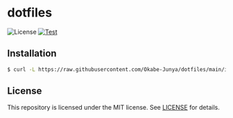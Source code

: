 # dotfiles

![License](https://img.shields.io/github/license/Okabe-Junya/dotfiles) [![Test](https://github.com/Okabe-Junya/dotfiles/actions/workflows/test.yml/badge.svg)](https://github.com/Okabe-Junya/dotfiles/actions/workflows/test.yml)

## Installation

```sh
$ curl -L https://raw.githubusercontent.com/Okabe-Junya/dotfiles/main/install.zsh | zsh -s -- --non-interactive
```

## License

This repository is licensed under the MIT license. See [LICENSE](LICENSE) for details.

